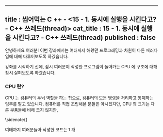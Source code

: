 -----------------
title : 씹어먹는 C ++ - <15 - 1. 동시에 실행을 시킨다고? - C++ 쓰레드(thread)>
cat_title : 15 - 1. 동시에 실행을 시킨다고? - C++ 쓰레드(thread)
published : false
-----------------

안녕하세요 여러분! 이번 강좌에서는 여태까지 해왔던 프로그래밍과 차원이 다른 패러다임에 대해 다루어보도록 하겠습니다. 

강좌를 시작하기 전에, 잠시 여러분이 작성한 프로그램이 돌아가는 CPU 에 구조에 대해 잠시 살펴보도록 하겠습니다.

### CPU 란?

CPU 는 컴퓨터의 두뇌 역할을 하는 칩으로, 컴퓨터의 모든 명령을 처리하고 통제하는 임무를 맡고 있습니다. 컴퓨터를 직접 조립해본 분들은 아시겠지만, CPU 의 크기는 다른 부품들에 비해 크지 않지만, 

\sidenote{}




여태까지 여러분들아 작성한 코드는 1 개